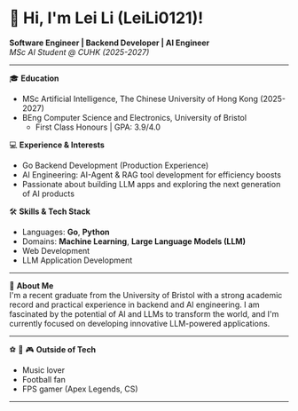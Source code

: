 # 👋 Hi, I'm Lei Li (LeiLi0121)!

**Software Engineer | Backend Developer | AI Engineer**  
_MSc AI Student @ CUHK (2025-2027)_

---

🎓 **Education**  
- MSc Artificial Intelligence, The Chinese University of Hong Kong (2025-2027)  
- BEng Computer Science and Electronics, University of Bristol  
  - First Class Honours | GPA: 3.9/4.0

💻 **Experience & Interests**  
- Go Backend Development (Production Experience)
- AI Engineering: AI-Agent & RAG tool development for efficiency boosts
- Passionate about building LLM apps and exploring the next generation of AI products

🛠 **Skills & Tech Stack**  
- Languages: **Go**, **Python**
- Domains: **Machine Learning**, **Large Language Models (LLM)**
- Web Development
- LLM Application Development

---

🤖 **About Me**  
I'm a recent graduate from the University of Bristol with a strong academic record and practical experience in backend and AI engineering. I am fascinated by the potential of AI and LLMs to transform the world, and I'm currently focused on developing innovative LLM-powered applications.

---

⚽ 🎵 🎮 **Outside of Tech**  
- Music lover
- Football fan
- FPS gamer (Apex Legends, CS)

---

<!--
**LeiLi0121/LeiLi0121** is a ✨ special ✨ repository — its `README.md` appears on your GitHub profile!
-->
